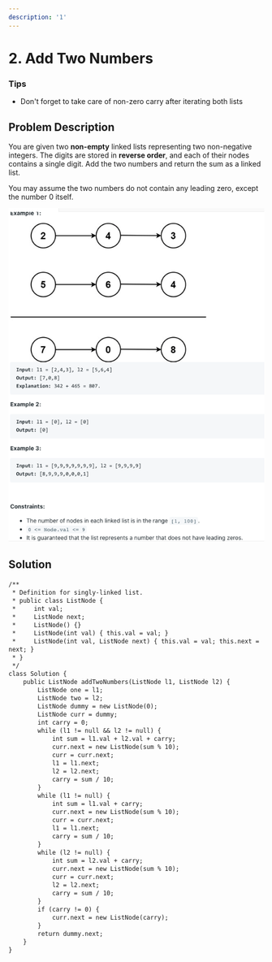 ```yaml
---
description: '1'
---
```


# 2. Add Two Numbers

### Tips

* Don't forget to take care of non-zero carry after iterating both lists

## Problem Description

You are given two **non-empty** linked lists representing two non-negative integers. The digits are stored in **reverse order**, and each of their nodes contains a single digit. Add the two numbers and return the sum as a linked list.

You may assume the two numbers do not contain any leading zero, except the number 0 itself.

![](../.gitbook/assets/image.png)

## Solution

```text
/**
 * Definition for singly-linked list.
 * public class ListNode {
 *     int val;
 *     ListNode next;
 *     ListNode() {}
 *     ListNode(int val) { this.val = val; }
 *     ListNode(int val, ListNode next) { this.val = val; this.next = next; }
 * }
 */
class Solution {
    public ListNode addTwoNumbers(ListNode l1, ListNode l2) {
        ListNode one = l1;
        ListNode two = l2;
        ListNode dummy = new ListNode(0);
        ListNode curr = dummy;
        int carry = 0;
        while (l1 != null && l2 != null) {
            int sum = l1.val + l2.val + carry;
            curr.next = new ListNode(sum % 10);
            curr = curr.next;
            l1 = l1.next;
            l2 = l2.next;
            carry = sum / 10;
        }
        while (l1 != null) {
            int sum = l1.val + carry;
            curr.next = new ListNode(sum % 10);
            curr = curr.next;
            l1 = l1.next;
            carry = sum / 10;
        }
        while (l2 != null) {
            int sum = l2.val + carry;
            curr.next = new ListNode(sum % 10);
            curr = curr.next;
            l2 = l2.next;
            carry = sum / 10;
        }
        if (carry != 0) {
            curr.next = new ListNode(carry);
        }
        return dummy.next;
    }
}
```

